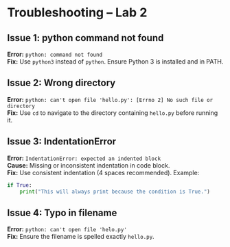 # Troubleshooting – Lab 2

## Issue 1: python command not found
**Error:** `python: command not found`  
**Fix:** Use `python3` instead of `python`. Ensure Python 3 is installed and in PATH.

## Issue 2: Wrong directory
**Error:** `python: can't open file 'hello.py': [Errno 2] No such file or directory`  
**Fix:** Use `cd` to navigate to the directory containing `hello.py` before running it.

## Issue 3: IndentationError
**Error:** `IndentationError: expected an indented block`  
**Cause:** Missing or inconsistent indentation in code block.  
**Fix:** Use consistent indentation (4 spaces recommended). Example:  
```python
if True:
    print("This will always print because the condition is True.")
```

## Issue 4: Typo in filename
**Error:** `python: can't open file 'helo.py'`  
**Fix:** Ensure the filename is spelled exactly `hello.py`.
